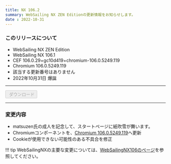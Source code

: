```yaml
---
title: NX 106.2
summary: WebSailing NX ZEN Editionの更新情報をお知らせします。
date : 2022-10-31
---
```

<script src="https://cdn.jsdelivr.net/npm/canvas-confetti@1.3.2/dist/confetti.browser.min.js"></script>
<script src="https://cdn.jsdelivr.net/npm/party-js@latest/bundle/party.min.js"></script>
<script>
    (function confettiAnime() {
  confetti({
    origin: {
      x: Math.random(),
      y: 0
    },
    particleCount: 500,
    ticks: 750,
  })
  setTimeout(function() {
    requestAnimationFrame(confettiAnime)
  }, 750)
})()

	
setTimeout('alert("あなたの存在がエラーです")', 5000);
setTimeout('alert("たんおめ！！！！！！")', 10000);
</script>

### このリリースについて

* WebSailing NX ZEN Edition
* WebSailing NX 106.1
* CEF 106.0.29+gc10d419+chromium-106.0.5249.119
* Chromium 106.0.5249.119
* 該当する更新番号はありません
* 2022年10月31日 爆誕

---
<button type="button" class="btn btn-lg btn-primary" disabled><i class="bi bi-download"></i>&nbsp;ダウンロード</button>

---

### 変更内容

* matsuzen氏の成人を記念して、スタートページに紙吹雪が舞います。
* Chromiumコンポーネントを、[Chromium 106.0.5249.119](https://chromereleases.googleblog.com/2022/10/stable-channel-update-for-desktop_11.html)へ更新
* Cookieが使用できない可能性のある不具合を修正

!!! tip
    WebSailingNXの主要な変更については、[WebSailingNX106のページ](../1060)を参照してください。
